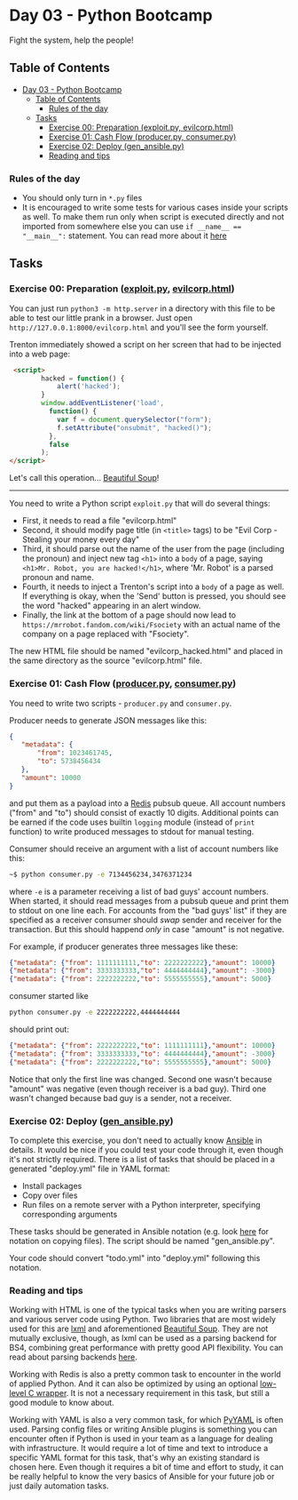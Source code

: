 # Day 03 - Python Bootcamp

Fight the system, help the people!

## Table of Contents

- [Day 03 - Python Bootcamp](#day-03---python-bootcamp)
  - [Table of Contents](#table-of-contents)
    - [Rules of the day](#rules-of-the-day)
  - [Tasks](#tasks)
    - [Exercise 00: Preparation (exploit.py, evilcorp.html)](#exercise-00-preparation-exploitpy-evilcorphtml)
    - [Exercise 01: Cash Flow (producer.py, consumer.py)](#exercise-01-cash-flow-producerpy-consumerpy)
    - [Exercise 02: Deploy (gen\_ansible.py)](#exercise-02-deploy-gen_ansiblepy)
    - [Reading and tips](#reading-and-tips)

### Rules of the day

- You should only turn in `*.py` files
- It is encouraged to write some tests for various cases inside your scripts as well. To make them run only when script is executed directly and not imported from somewhere else you can use `if __name__ == "__main__":` statement. You can read more about it [here](https://www.geeksforgeeks.org/what-does-the-if-__name__-__main__-do/)

## Tasks

### Exercise 00: Preparation ([exploit.py](./hacker/exploit.py), [evilcorp.html](./hacker/evilcorp.html))

You can just run `python3 -m http.server` in a directory with this file to be able to test
 our little prank in a browser. Just open `http://127.0.0.1:8000/evilcorp.html` and you'll see the form yourself.

Trenton immediately showed a script on her screen that had to be injected into a web page:

```html
 <script>
        hacked = function() {
            alert('hacked');
        }
        window.addEventListener('load',
          function() {
            var f = document.querySelector("form");
            f.setAttribute("onsubmit", "hacked()");
          },
          false
        );
</script>
```

Let's call this operation... [Beautiful Soup](https://www.crummy.com/software/BeautifulSoup/bs4/doc/)!

-----

You need to write a Python script `exploit.py` that will do several things:

- First, it needs to read a file "evilcorp.html"
- Second, it should modify page title (in `<title>` tags) to be "Evil Corp - Stealing your money every day"
- Third, it should parse out the name of the user from the page (including the pronoun) and inject new tag `<h1>`
  into a `body` of a page, saying `<h1>Mr. Robot, you are hacked!</h1>`, where 'Mr. Robot' is a parsed pronoun
  and name.
- Fourth, it needs to inject a Trenton's script into a `body` of a page as well. If everything is okay, when
  the 'Send' button is pressed, you should see the word "hacked" appearing in an alert window.
- Finally, the link at the bottom of a page should now lead to `https://mrrobot.fandom.com/wiki/Fsociety` with
  an actual name of the company on a page replaced with "Fsociety".

The new HTML file should be named "evilcorp_hacked.html" and placed in the same directory as the source
"evilcorp.html" file.

### Exercise 01: Cash Flow ([producer.py](./hacker/producer.py), [consumer.py](./hacker/consumer.py))

You need to write two scripts - `producer.py` and `consumer.py`.

Producer needs to generate JSON messages like this:

```json
{
   "metadata": {
       "from": 1023461745,
       "to": 5738456434
   },
   "amount": 10000
}
```

and put them as a payload into a [Redis](https://redis.io/) pubsub queue. All account numbers ("from" and "to") should
consist of exactly 10 digits. Additional points can be earned if the code uses builtin `logging`
module (instead of `print` function) to write produced messages to stdout for manual testing.

Consumer should receive an argument with a list of account numbers like this:

```bash
~$ python consumer.py -e 7134456234,3476371234
```

where `-e` is a parameter receiving a list of bad guys' account numbers. When started, it should read
messages from a pubsub queue and print them to stdout on one line each. For accounts from the
"bad guys' list" if they are specified as a receiver consumer should *swap* sender and receiver for
the transaction. But this should happend *only* in case "amount" is not negative.

For example, if producer generates three messages like these:

```json
{"metadata": {"from": 1111111111,"to": 2222222222},"amount": 10000}
{"metadata": {"from": 3333333333,"to": 4444444444},"amount": -3000}
{"metadata": {"from": 2222222222,"to": 5555555555},"amount": 5000}
```

consumer started like

```bash
python consumer.py -e 2222222222,4444444444
```

should print out:

```json
{"metadata": {"from": 2222222222,"to": 1111111111},"amount": 10000}
{"metadata": {"from": 3333333333,"to": 4444444444},"amount": -3000}
{"metadata": {"from": 2222222222,"to": 5555555555},"amount": 5000}
```

Notice that only the first line was changed. Second one wasn't because "amount" was negative (even
though receiver is a bad guy). Third one wasn't changed because bad guy is a sender, not a receiver.

### Exercise 02: Deploy ([gen_ansible.py](./hacker/gen_ansible.py))

To complete this exercise, you don't need to actually know [Ansible](https://docs.ansible.com/ansible/latest/index.html)  in details. It would be nice if
you could test your code through it, even though it's not strictly required. There is a list of
tasks that should be placed in a generated "deploy.yml" file in YAML format:

- Install packages
- Copy over files
- Run files on a remote server with a Python interpreter, specifying corresponding arguments

These tasks should be generated in Ansible notation (e.g. look [here](https://docs.ansible.com/ansible/latest/collections/ansible/builtin/copy_module.html) for notation
on copying files). The script should be named "gen_ansible.py".

Your code should convert "todo.yml" into "deploy.yml" following this notation.

### Reading and tips

Working with HTML is one of the typical tasks when you are writing parsers and various server
code using Python. Two libraries that are most widely used for this are [lxml](https://lxml.de/) and
aforementioned [Beautiful Soup](https://www.crummy.com/software/BeautifulSoup/bs4/doc/). They are not mutually exclusive,
though, as lxml can be used as a parsing backend for BS4, combining great performance with pretty
good API flexibility. You can read about parsing backends [here](https://www.crummy.com/software/BeautifulSoup/bs4/doc/#installing-a-parser).

Working with Redis is also a pretty common task to encounter in the world of applied Python.
And it can also be optimized by using an optional [low-level C wrapper](https://github.com/redis/hiredis-py). It is not a necessary
requirement in this task, but still a good module to know about.

Working with YAML is also a very common task, for which [PyYAML](https://pyyaml.org/) is often used. Parsing config
files or writing Ansible plugins is something you can encounter often if Python is used in your
team as a language for dealing with infrastructure. It would require a lot of time and text to
introduce a specific YAML format for this task, that's why an existing standard is chosen here.
Even though it requires a bit of time and effort to study, it can be really helpful to know the
very basics of Ansible for your future job or just daily automation tasks.
